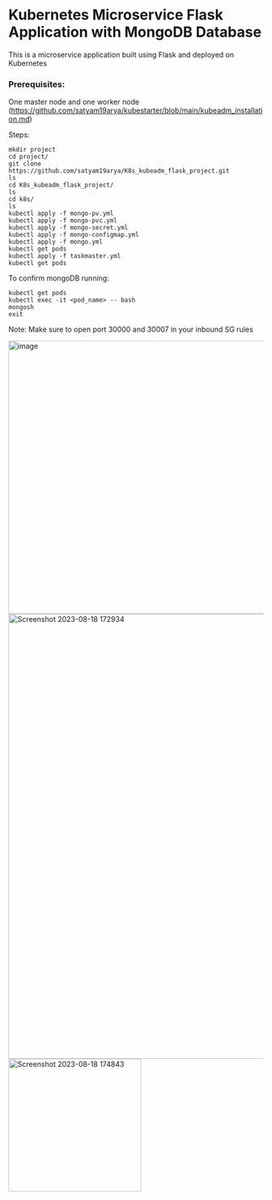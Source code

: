 # Kubernetes Microservice Flask Application with MongoDB Database
This is a microservice application built using Flask and deployed on Kubernetes
### Prerequisites:
One master node and one worker node (https://github.com/satyam19arya/kubestarter/blob/main/kubeadm_installation.md)

Steps:
```
mkdir project
cd project/
git clone https://github.com/satyam19arya/K8s_kubeadm_flask_project.git
ls
cd K8s_kubeadm_flask_project/
ls
cd k8s/
ls
kubectl apply -f mongo-pv.yml
kubectl apply -f mongo-pvc.yml
kubectl apply -f mongo-secret.yml
kubectl apply -f mongo-configmap.yml
kubectl apply -f mongo.yml
kubectl get pods
kubectl apply -f taskmaster.yml
kubectl get pods
```

To confirm mongoDB running:
```
kubectl get pods
kubectl exec -it <pod_name> -- bash
mongosh
exit
```
Note: Make sure to open port 30000 and 30007 in your inbound SG rules

<img width="539" alt="image" src="https://github.com/satyam19arya/K8s_kubeadm_flask_project/assets/77580311/8e65dc40-32e6-4878-a7b7-76931f9c2f4f">

<img width="878" alt="Screenshot 2023-08-18 172934" src="https://github.com/satyam19arya/K8s_kubeadm_flask_project/assets/77580311/a06bb4e0-9195-4564-b1bc-3c59871e5627">


<img width="262" alt="Screenshot 2023-08-18 174843" src="https://github.com/satyam19arya/K8s_kubeadm_flask_project/assets/77580311/43ad3628-7351-4ea1-aad9-e3c8a9b3d4eb">
